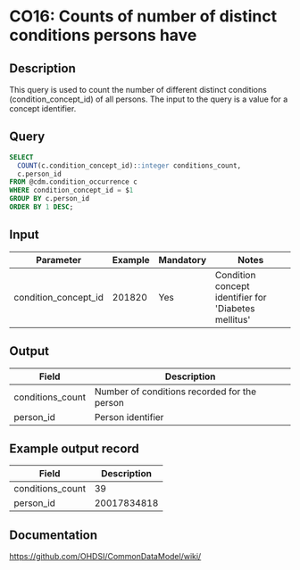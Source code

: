 <!---
Group:condition occurrence
Name:CO16 Counts of number of distinct conditions persons have
Author:Patrick Ryan
CDM Version: 5.3
-->

# CO16: Counts of number of distinct conditions persons have

## Description
This query is used to count the number of different distinct conditions (condition_concept_id) of all persons. The input to the query is a value for a concept identifier.

## Query
```sql
SELECT 
  COUNT(c.condition_concept_id)::integer conditions_count, 
  c.person_id
FROM @cdm.condition_occurrence c
WHERE condition_concept_id = $1 
GROUP BY c.person_id
ORDER BY 1 DESC;
```

## Input

|  Parameter |  Example |  Mandatory |  Notes |
| --- | --- | --- | --- |
| condition_concept_id | 201820 | Yes | Condition concept identifier for 'Diabetes mellitus' |

## Output

|  Field |  Description |
| --- | --- |
| conditions_count | Number of conditions recorded for the person |
| person_id | Person identifier |

## Example output record

|  Field |  Description |
| --- | --- |
| conditions_count |  39 |
| person_id |  20017834818 |


## Documentation
https://github.com/OHDSI/CommonDataModel/wiki/
